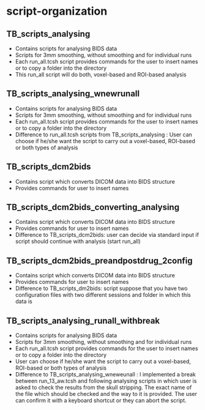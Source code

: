 # **script-organization**

## **TB_scripts_analysing**

* Contains scripts for analysing BIDS data
* Scripts for 3mm smoothing, without smoothing and for individual runs
* Each run\_all.tcsh script provides commands for the user to insert names or to copy a folder into the directory
* This run\_all script will do both, voxel-based and ROI-based analysis

## **TB_scripts_analysing_wnewrunall**

* Contains scripts for analysing BIDS data
* Scripts for 3mm smoothing, without smoothing and for individual runs
* Each run\_all.tcsh script provides commands for the user to insert names or to copy a folder into the directory
* Difference to run\_all.tcsh scripts from TB\_scripts_analysing : User can choose if he/she want the script to carry out a voxel-based, ROI-based or both types of analysis

## **TB_scripts_dcm2bids**

* Contains script which converts DICOM data into BIDS structure
* Provides commands for user to insert names

## **TB_scripts_dcm2bids_converting_analysing**

* Contains script which converts DICOM data into BIDS structure
* Provides commands for user to insert names
* Difference to TB\_scripts\_dcm2bids: user can decide via standard input if script should continue with analysis (start run_all)

## **TB_scripts_dcm2bids_preandpostdrug_2config**

* Contains script which converts DICOM data into BIDS structure
* Provides commands for user to insert names
* Difference to TB_scripts_dm2bids: script suppose that you have two configuration files with two different sessions and folder in which this data is

## **TB_scripts_analysing_runall_withbreak**

* Contains scripts for analysing BIDS data
* Scripts for 3mm smoothing, without smoothing and for individual runs
* Each run\_all.tcsh script provides commands for the user to insert names or to copy a folder into the directory
* User can choose if he/she want the script to carry out a voxel-based, ROI-based or both types of analysis
* Difference to TB\_scripts\_analysing\_wneweunall : I implemented a break between run\_13_aw.tcsh and following analysing scripts in which user is asked to check the results from the skull stripping. The exact name of the file which should be checked and the way to it is provided. The user can confirm it with a keyboard shortcut or they can abort the script.
